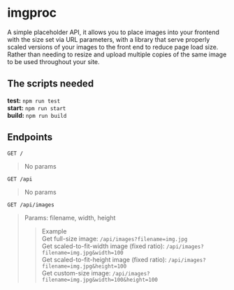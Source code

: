 # imgproc
A simple placeholder API, it allows you to place images into your frontend with the size set via URL parameters, 
with a library that serve properly scaled versions of your images to the front end to reduce page load size. 
Rather than needing to resize and upload multiple copies of the same image to be used throughout your site.
## The scripts needed
**test:** `npm run test`<br />
**start:** `npm run start`<br />
**build:** `npm run build`<br />
## Endpoints
`GET /`
>No params

`GET /api`
>No params

`GET /api/images`
>Params: filename, width, height
>>Example<br />
>>Get full-size image: `/api/images?filename=img.jpg`<br />
>>Get scaled-to-fit-width image (fixed ratio): `/api/images?filename=img.jpg&width=100`<br />
>>Get scaled-to-fit-height image (fixed ratio): `/api/images?filename=img.jpg&height=100`<br />
>>Get custom-size image: `/api/images?filename=img.jpg&width=100&height=100`<br />
